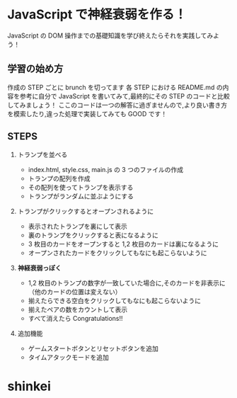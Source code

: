 # JavaScript で神経衰弱を作る！

JavaScript の DOM 操作までの基礎知識を学び終えたらそれを実践してみよう！

## 学習の始め方

作成の STEP ごとに brunch を切ってます
各 STEP における README.md の内容を参考に自分で JavaScript を書いてみて,最終的にその STEP のコードと比較してみましょう！
ここのコードは一つの解答に過ぎませんので,より良い書き方を模索したり,違った処理で実装してみても GOOD です！

## STEPS

1. トランプを並べる

   - index.html, style.css, main.js の 3 つのファイルの作成
   - トランプの配列を作成
   - その配列を使ってトランプを表示する
   - トランプがランダムに並ぶようにする

2. トランプがクリックするとオープンされるように

   - 表示されたトランプを裏にして表示
   - 裏のトランプをクリックすると表になるように
   - 3 枚目のカードをオープンすると 1,2 枚目のカードは裏になるように
   - オープンされたカードをクリックしてもなにも起こらないように

3. **神経衰弱っぽく**

   - 1,2 枚目のトランプの数字が一致していた場合に,そのカードを非表示に（他のカードの位置は変えない）
   - 揃えたらできる空白をクリックしてもなにも起こらないように
   - 揃えたペアの数をカウントして表示
   - すべて消えたら Congratulations!!

4. 追加機能

   - ゲームスタートボタンとリセットボタンを追加
   - タイムアタックモードを追加
# shinkei
